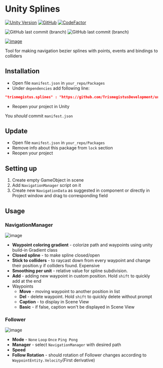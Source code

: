 # Unity Splines

[![Unity Version](https://img.shields.io/badge/Unity-2018.3.6f1-blue.svg)](https://unity3d.com/get-unity/download)
[![GitHub](https://img.shields.io/github/license/TrismegistusDevelopment/unity-splines.svg)](https://github.com/Hermesiss/unity-splines/blob/develop/LICENSE)
[![CodeFactor](https://www.codefactor.io/repository/github/TrismegistusDevelopment/unity-splines/badge)](https://www.codefactor.io/repository/github/TrismegistusDevelopment/unity-splines)

![GitHub last commit (branch)](https://img.shields.io/github/last-commit/TrismegistusDevelopment/unity-splines/upm.svg?label=upm)
![GitHub last commit (branch)](https://img.shields.io/github/last-commit/TrismegistusDevelopment/unity-splines/upm-dev.svg?label=upm-dev)

[![image](https://user-images.githubusercontent.com/20972731/54977926-3697b700-4fb8-11e9-8ef2-3e6c35010790.png)]()

Tool for making navigation bezier splines with points, events and bindings to colliders

## Installation

- Open file `manifest.json` in `your_repo/Packages`
- Under `dependencies` add following line:

```json
"trismegistus.splines" : "https://github.com/TrismegistusDevelopment/unity-splines.git#upm"
```

- Reopen your project in Unity

You _should_ commit `manifest.json`
## Update

- Open file `manifest.json` in `your_repo/Packages`
- Remove info about this package from `lock` section
- Reopen your project

## Setting up

1. Create empty GameObject in scene
1. Add `NavigationManager` script on it
1. Create new `NavigationData` as suggested in component or directly in Project window and drag to corresponding field

## Usage

### NavigationManager

![image](https://user-images.githubusercontent.com/20972731/54977968-50d19500-4fb8-11e9-9332-850ae47c7861.png)

- **Waypoint coloring gradient** - colorize path and waypoints using unity build-in Gradient class
- **Closed spline** - to make spline closed/open
- **Stick to colliders** - to raycast down from every waypoint and change their position.y if colliders found. Expensive
- **Smoothing per unit** - relative value for spline subdivision.
- **Add** - adding new waypoint in custom position. Hold `shift` to quickly add at the end
- Waypoints
  - **Move** - moving waypoint to another position in list
  - **Del** - delete waypoint. Hold `shift` to quickly delete without prompt
  - **Caption** - to display in Scene View
  - **Basic** - if false, caption won't be displayed in Scene View

### Follower

![image](https://user-images.githubusercontent.com/20972731/54978050-8b3b3200-4fb8-11e9-98fe-00f91dfa178a.png)

- **Mode** - `None` `Loop` `Once` `Ping Pong`
- **Manager** - select `NavigationManager` with desired path
- **Speed**
- **Follow Rotation** - should rotation of Follower changes according to `WaypointEntity.Velocity`(First derivative)
